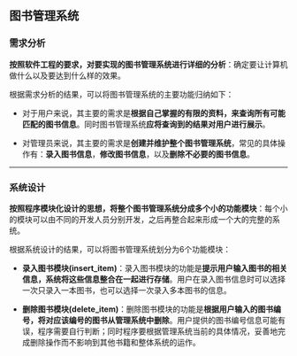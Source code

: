 ## 图书管理系统


### 需求分析

**按照软件工程的要求，对要实现的图书管理系统进行详细的分析**：确定要让计算机做什么以及要达到什么样的效果。

根据需求分析的结果，可以将图书管理系统的主要功能归纳如下：

* 对于用户来说，其主要的需求是**根据自己掌握的有限的资料，来查询所有可能匹配的图书信息**。同时图书管理系统**应将查询到的结果对用户进行展示**。

* 对管理员来说，其主要的需求是**创建并维护整个图书管理系统**，常见的具体操作有：**录入图书信息**，**修改图书信息**，以及**删除不必要的图书信息**。


***


### 系统设计

**按照程序模块化设计的思想，将整个图书管理系统分成多个小的功能模块**：每个小的模块可以由不同的开发人员分别开发，之后再整合起来形成一个大的完整的系统。

根据系统设计的结果，可以将图书管理系统划分为6个功能模块：

* **录入图书模块(insert_item)**：录入图书模块的功能是**提示用户输入图书的相关信息，系统将这些信息整合在一起进行存储**。用户在录入图书信息时可以选择一次只录入一本图书，也可以选择一次录入多本图书的信息。

* **删除图书模块(delete_item)**：删除图书模块的功能是**根据用户输入的图书编号，将对应该编号的图书从管理系统中删除**。用户提供的图书编号信息可能有误，程序需要自行判断；同时程序要根据管理系统当前的具体情况，妥善地完成删除操作而不影响到其他书籍和整体系统的运作。